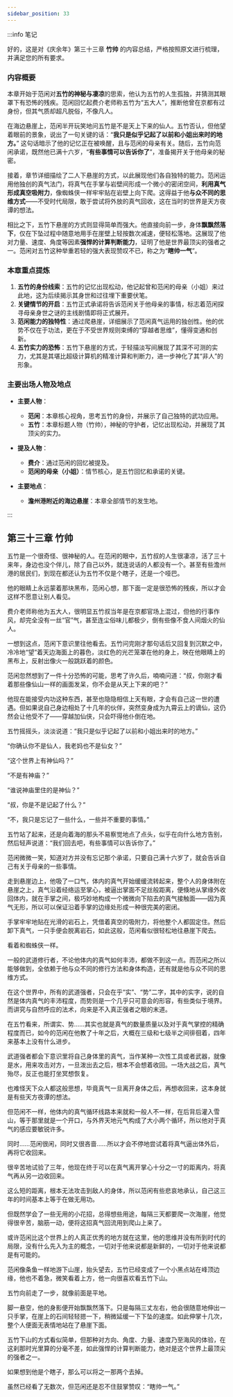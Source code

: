 ```yaml
---
sidebar_position: 33
---
```


:::info 笔记

好的，这是对《庆余年》第三十三章 **竹帅** 的内容总结，严格按照原文进行梳理，并满足您的所有要求。

### 内容概要

本章开始于范闲对**五竹的神秘与凄凉**的思索，他认为五竹的人生孤独，并猜测其眼罩下有恐怖的残疾。范闲回忆起费介老师称五竹为“五大人”，推断他曾在京都有过身份，但其气质却超凡脱俗，不像凡人。

在海边悬崖上，范闲半开玩笑地问五竹是不是天上下来的仙人。五竹否认，但他望着眼前的景象，说出了一句关键的话：“**我只是似乎记起了以前和小姐出来时的地方。**” 这句话暗示了他的记忆正在被唤醒，且与范闲的母亲有关。随后，五竹向范闲承诺，既然他已满十六岁，“**有些事情可以告诉你了**”，准备揭开关于他母亲的秘密。

接着，章节详细描绘了二人下悬崖的方式，以此展现他们各自独特的能力。范闲运用他独创的真气法门，将真气在手掌与岩壁间形成一个微小的密闭空间，**利用真气形成真空吸附力**，像蜘蛛侠一样牢牢贴在岩壁上向下爬。这得益于他**与众不同的思维方式**——不受时代局限，敢于尝试将外放的真气回收，这在当时的世界是天方夜谭的想法。

相比之下，五竹下悬崖的方式则显得简单而强大。他直接向前一步，身体**飘飘然落下**，仅在下坠过程中随意地用手在崖壁上轻按数次减速，便轻松落地。这展现了他对力量、速度、角度等因素**强悍的计算判断能力**，证明了他是世界最顶尖的强者之一。范闲对五竹这种举重若轻的强大表现赞叹不已，称之为“**瞎帅一气**”。

### 本章重点提炼

1.  **五竹的身份线索**：五竹的记忆出现松动，他记起曾和范闲的母亲（小姐）来过此地，这为后续揭示其身世和过往埋下重要伏笔。
2.  **关键情节的开启**：五竹正式承诺将告诉范闲关于他母亲的事情，标志着范闲探寻母亲身世之谜的主线剧情即将正式展开。
3.  **范闲能力的独特性**：通过爬悬崖，详细展示了范闲真气运用的独创性。他的优势不仅在于功法，更在于不受世界规则束缚的“穿越者思维”，懂得变通和创新。
4.  **五竹实力的恐怖**：五竹下悬崖的方式，于轻描淡写间展现了其深不可测的实力，尤其是其堪比超级计算机的精准计算和判断力，进一步神化了其“非人”的形象。

### 主要出场人物及地点

*   **主要人物**：
    *   **范闲**：本章核心视角，思考五竹的身份，并展示了自己独特的武功应用。
    *   **五竹**：本章标题人物（竹帅），神秘的守护者，记忆出现松动，并展现了其顶尖的实力。

*   **提及人物**：
    *   **费介**：通过范闲的回忆被提及。
    *   **范闲的母亲（小姐）**：情节核心，是五竹回忆和承诺的关键。

*   **主要地点**：
    *   **澹州港附近的海边悬崖**：本章全部情节的发生地。

:::

## 第三十三章 **竹帅**

五竹是一个很奇怪、很神秘的人。在范闲的眼中，五竹叔的人生很凄凉，活了三十来年，身边也没个伴儿，除了自己以外，就连说话的人都没有一个。甚至有些澹州港的居民们，到现在都还认为五竹不仅是个瞎子，还是一个哑巴。

他的眼睛上永远蒙着那块黑布，范闲心想，那下面一定是很恐怖的残疾，所以才会这样不愿意让别人看见。

费介老师称他为五大人，很明显五竹叔当年是在京都官场上混过，但他的行事作风，却完全没有一丝“官”气，甚至连尘俗味儿都极少，倒有些像不食人间烟火的仙人。

一想到这点，范闲下意识里往他看去。五竹问完刚才那句话后又回复到沉默之中，冷冷地“望”着天边海面上的暮色，淡红色的光芒笼罩在他的身上，映在他眼睛上的黑布上，反射出像火一般跳跃着的颜色。

范闲忽然想到了一件十分恐怖的可能，思考了许久后，喃喃问道：“叔，你刚才看着那些像仙山一样的画面发呆，你不会是从天上下来的吧？”

他现在能接受内功这种东西，甚至也隐隐相信上天有眼，才会有自己这一世的遭遇。但如果说自己身边相处了十几年的伙伴，突然变身成为九霄云上的谪仙，这仍然会让他受不了——穿越加仙侠，只会吓得他仆倒在地。

五竹摇摇头，淡淡说道：“我只是似乎记起了以前和小姐出来时的地方。”

“你确认你不是仙人，我老妈也不是仙女？”

“这个世界上有神仙吗？”

“不是有神庙？”

“谁说神庙里住的是神仙？”

“叔，你是不是记起了什么？”

“不，我只是忘记了一些什么，一些并不重要的事情。”

五竹站了起来，还是向着海的那头不易察觉地点了点头，似乎在向什么地方告别，然后轻声说道：“我们回去吧，有些事情可以告诉你了。”

范闲微微一笑，知道对方并没有忘记那个承诺，只要自己满十六岁了，就会告诉自己有关于母亲的一些事情。

走到悬崖边上，他吸了一口气，体内的真气开始缓缓流转起来，整个人的身体附在悬崖之上，真气沿着经络运至掌心，被逼出掌面不足丝般距离，便倏地从掌缘外收回体内，就在手掌之间，极巧妙地构成一个微微向下陷去的真气接触面——因为真气无形，所以可以保证沿着手掌的边缘处形成一种很完美的密闭。

手掌牢牢地贴在光滑的岩石上，凭借着真空的吸附力，将他整个人都固定住。然后卸下真气，一只手便会脱离岩石，如此这般，范闲看似很轻松地往悬崖下爬去。

看着和蜘蛛侠一样。

一般的武道修行者，不论他体内的真气如何丰沛，都做不到这一点。而范闲之所以能够做到，全依赖于他与众不同的修行方法和身体构造，还有就是他与众不同的思维方式。

在这个世界中，所有的武道强者，只会在乎“实”、“势”二字，其中的实字，说的自然是体内真气的丰沛程度，而势则是一个几乎只可意会的形容，有些类似于境界。而讲究与自然呼应的法术，向来是不入真正强者之眼的末道。

在五竹看来，所谓实、势……其实也就是真气的数量质量以及对于真气掌控的精确程度而已，如今的范闲在他教了十年之后，大概在三级和七级半之间徘徊着，四年来基本上没有什么进步。

武道强者都会下意识里将自己身体里的真气，当作某种一次性工具或者武器，就像是水，用来攻击对方，一旦泼出去之后，根本不会想着收回。一场大战之后，真气殆尽，反正也能打坐冥想恢复。

也难怪天下众人都这般思想，毕竟真气一旦离开身体之后，再想收回来，这本身就是有些天方夜谭的想法。

但范闲不一样，他体内的真气循环线路本来就和一般人不一样，在后背后灌入雪山，等于那里就是一个开口，与外界天地元气构成了大小两个循环，所以他对于真气的感应要敏锐许多。

同时……范闲很闲，同时又很吝啬……所以才会不停地尝试着将真气逼出体外后，再将它收回来。

很辛苦地试验了三年，他现在终于可以在真气离开掌心十分之一寸的距离内，将真气再从另一边收回来。

这么短的距离，根本无法攻击到敌人的身体，所以范闲有些悲哀地承认，自己这三年的时间基本上等于在做无用功。

但既然学会了一些无用的小花招，总得想些用途，每隔三天都要爬一次海崖，他觉得很辛苦，脑筋一动，便将这招真气回流用到爬山上来了。

或许范闲比这个世界上的人真正优秀的地方就在这里，他的思维并没有所到时代的局限，没有什么先入为主的概念，一切对于他来说都是新鲜的，一切对于他来说都是有可能的。

范闲像条鱼一样地游下山崖，抬头望去，五竹已经变成了一个小黑点站在峰顶边缘，他也不着急，微笑看着上方，他一向很喜欢看五竹下山。

五竹向前走了一步，就像前面是平地。

脚一悬空，他的身影便开始飘飘然落下。只是每隔三丈左右，他会很随意地伸出一只手掌，在崖上的石间轻轻摁一下，稍微延缓一下下坠的速度。如此伸掌十几次，整个人便面无表情地站在了悬崖下面。

五竹下山的方式看似简单，但那种对方向、角度、力量、速度乃至海风的体验，在这刹那时光里算的分毫不差，如此强悍的计算判断能力，绝对是这个世界上最顶尖的强者之一。

如果想到他是个瞎子，那么可以将之一那两个去掉。

虽然已经看了无数次，但范闲还是忍不住鼓掌赞叹：“瞎帅一气。”

